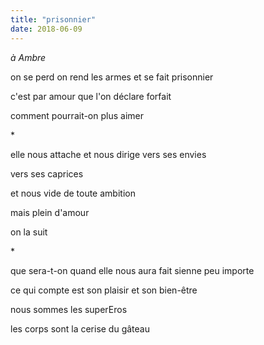 ```yaml
---
title: "prisonnier"
date: 2018-06-09
---
```


*à Ambre*

on se perd
on rend les armes et se fait prisonnier

c'est par amour que l'on déclare forfait

comment pourrait-on plus aimer

\*

elle nous attache et nous dirige
vers ses envies

vers ses caprices

et nous
vide de toute ambition

mais plein d'amour

on la suit

\*

que sera-t-on quand elle nous aura fait sienne
peu importe

ce qui compte est son plaisir
et son bien-être

nous sommes les superEros

les corps sont la cerise du gâteau

